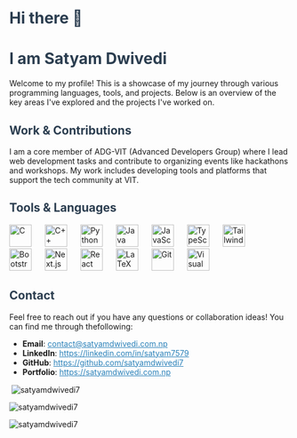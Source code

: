 <!-- ## Hi there 👋 -->
<h1 style="color: #2c3e50;">Hi there 👋</h1>
<h1 style="color: #2c3e50;">I am Satyam Dwivedi</h1>
<p>Welcome to my profile! This is a showcase of my journey through various programming languages, tools, and projects. Below is an overview of the key areas I've explored and the projects I've worked on.</p>
<h2 id="work-contributions" style="color: #2c3e50;">Work & Contributions</h2>
<p>I am a core member of ADG-VIT (Advanced Developers Group) where I lead web development tasks and contribute to organizing events like hackathons and workshops. My work includes developing tools and platforms that support the tech community at VIT.</p>
<h2 id="tools-languages" style="color: #2c3e50;">Tools & Languages</h2>

<p align="left">
    <a href="https://www.learn-c.org/" target="_blank" style="text-decoration: none; display: inline-block;">
        <img src="https://img.icons8.com/color/48/000000/c-programming.png" alt="C" width="40" height="40" style="margin-right: 20px;" />
    </a>
    <a href="https://www.cplusplus.com/" target="_blank" style="text-decoration: none; display: inline-block;">
        <img src="https://img.icons8.com/color/48/000000/c-plus-plus-logo.png" alt="C++" width="40" height="40" style="margin-right: 20px;" />
    </a>
    <a href="https://www.python.org/" target="_blank" style="text-decoration: none; display: inline-block;">
        <img src="https://img.icons8.com/color/48/000000/python.png" alt="Python" width="40" height="40" style="margin-right: 20px;" />
    </a>
    <a href="https://www.java.com/" target="_blank" style="text-decoration: none; display: inline-block;">
        <img src="https://img.icons8.com/color/48/000000/java-coffee-cup-logo.png" alt="Java" width="40" height="40" style="margin-right: 20px;" />
    </a>
    <a href="https://developer.mozilla.org/en-US/docs/Web/JavaScript" target="_blank" style="text-decoration: none; display: inline-block;">
        <img src="https://img.icons8.com/color/48/000000/javascript.png" alt="JavaScript" width="40" height="40" style="margin-right: 20px;" />
    </a>
    <a href="https://www.typescriptlang.org/" target="_blank" style="text-decoration: none; display: inline-block;">
        <img src="https://img.icons8.com/color/48/000000/typescript.png" alt="TypeScript" width="40" height="40" style="margin-right: 20px;" />
    </a>
    <a href="https://tailwindcss.com/" target="_blank" style="text-decoration: none; display: inline-block;">
        <img src="https://upload.wikimedia.org/wikipedia/commons/d/d5/Tailwind_CSS_Logo.svg" alt="Tailwind CSS" width="40" height="40" style="margin-right: 20px;" />
    </a>
    <a href="https://getbootstrap.com/" target="_blank" style="text-decoration: none; display: inline-block;">
        <img src="https://img.icons8.com/color/48/000000/bootstrap.png" alt="Bootstrap" width="40" height="40" style="margin-right: 20px;" />
    </a>
    <a href="https://nextjs.org/" target="_blank" style="text-decoration: none; display: inline-block;">
        <img src="https://img.icons8.com/fluency/48/000000/nextjs.png" alt="Next.js" width="40" height="40" style="margin-right: 20px;" />
    </a>
    <a href="https://reactjs.org/" target="_blank" style="text-decoration: none; display: inline-block;">
        <img src="https://img.icons8.com/color/48/000000/react-native.png" alt="React" width="40" height="40" style="margin-right: 20px;" />
    </a>
    <a href="https://www.latex-project.org/" target="_blank" style="text-decoration: none; display: inline-block;">
        <img src="https://img.icons8.com/color/48/000000/latex.png" alt="LaTeX" width="40" height="40" style="margin-right: 20px;" />
    </a>
    <a href="https://git-scm.com/" target="_blank" style="text-decoration: none; display: inline-block;">
        <img src="https://img.icons8.com/color/48/000000/git.png" alt="Git" width="40" height="40" style="margin-right: 20px;" />
    </a>
    <a href="https://code.visualstudio.com/" target="_blank" style="text-decoration: none; display: inline-block;">
        <img src="https://img.icons8.com/fluency/48/000000/visual-studio-code-2019.png" alt="Visual Studio Code" width="40" height="40" style="margin-right: 20px;" />
    </a>
</p>

<h2 id="contact" style="color: #2c3e50;">Contact</h2>
<p>Feel free to reach out if you have any questions or collaboration ideas! You can find me through thefollowing:</p>
<ul>
    <li><strong>Email</strong>: <a href="mailto:contact@satyamdwivedi.com.np" style="color: #2980b9">contact@satyamdwivedi.com.np</a></li>
    <li><strong>LinkedIn</strong>: <a href="https://linkedin.com/in/satyam7579" style="color: #2980b9;">https://linkedin.com/in/satyam7579</a></li>
    <li><strong>GitHub</strong>: <a href="https://github.com/satyamdwivedi7" style="color: #2980b9;">https://github.com/satyamdwivedi7</a></li>
    <li><strong>Portfolio</strong>: <a href="https://satyamdwivedi.com.np" style="color: #2980b9;">https://satyamdwivedi.com.np</a></li>
</ul>
<p>&nbsp;<img align="center" src="https://github-readme-stats.vercel.app/api?username=satyamdwivedi7&show_icons=true&locale=en&theme=dracula"
        alt="satyamdwivedi7" />
</p>

<p><img align="center" src="https://github-readme-streak-stats.herokuapp.com/?user=satyamdwivedi7&theme=dracula" alt="satyamdwivedi7" /></p>
<p>
    <img align="center"
        src="https://github-readme-stats.vercel.app/api/top-langs?username=satyamdwivedi7&show_icons=true&locale=en&theme=dracula"
        alt="satyamdwivedi7" />
</p>
